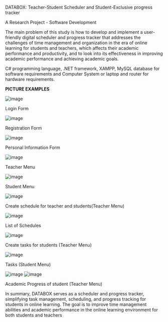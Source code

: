 DATABOX: Teacher-Student Scheduler and Student-Exclusive progress tracker

A Research Project - Software Development

The main problem of this study is how to develop and implement a user-friendly digital scheduler and progress tracker that addresses the challenges of time management and organization in the era of online learning for students and teachers, which affects their academic performance and productivity, and to look into its effectiveness in improving academic performance and achieving academic goals.

C# programming language, .NET framework, XAMPP, MySQL database for software requirements and Computer System or laptop and router for hardware requirements.

**PICTURE EXAMPLES**


![image](https://github.com/rekasaaaa/Databox/assets/81959401/465942ea-251d-4f5c-8acd-0e1b1e6752d2)

Login Form


![image](https://github.com/rekasaaaa/Databox/assets/81959401/2613d55c-37d1-4136-b964-ffc60e267785)

Registration Form

![image](https://github.com/rekasaaaa/Databox/assets/81959401/cb7820b5-55ed-4c0a-bfa1-48363f23bff9)

Personal Information Form

![image](https://github.com/rekasaaaa/Databox/assets/81959401/49bd90c5-902a-42b8-9a3a-c1348b28c308)

Teacher Menu


![image](https://github.com/rekasaaaa/Databox/assets/81959401/417e53ef-3c9b-4de4-86fa-ba5354187f77)

Student Menu


![image](https://github.com/rekasaaaa/Databox/assets/81959401/861f3fc0-d944-4e1f-bb7b-0d388f2e3198)

Create schedule for teacher and students(Teacher Menu)


![image](https://github.com/rekasaaaa/Databox/assets/81959401/21435347-bcdf-4102-904f-1f69ad833875)

List of Schedules


![image](https://github.com/rekasaaaa/Databox/assets/81959401/ead24b34-100e-411d-a814-95fbc2cbe83c)

Create tasks for students (Teacher Menu)


![image](https://github.com/rekasaaaa/Databox/assets/81959401/00b0c72e-1552-46b0-a995-4b32b8e41e00)

Tasks (Student Menu)


![image](https://github.com/rekasaaaa/Databox/assets/81959401/41e1f590-74c2-4d96-b6da-5a142faf0548)
![image](https://github.com/rekasaaaa/Databox/assets/81959401/76f072ca-d17c-48f9-a861-7c64538a2df4)

Academic Progress of student (Teacher Menu)


In summary, DATABOX serves as a scheduler and progress tracker, simplifying task management,
scheduling, and progress tracking for students in online learning. The goal is to improve time management
abilities and academic performance in the online learning environment for both students and teachers

